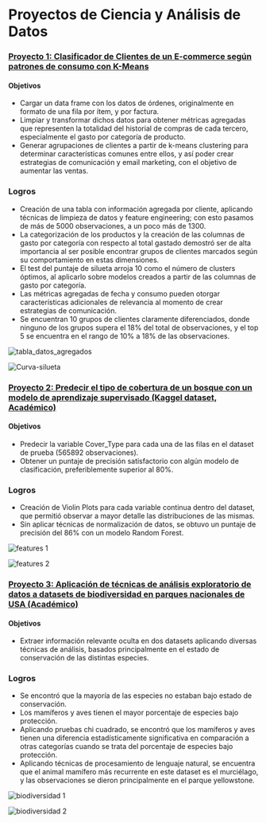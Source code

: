 
# Proyectos de Ciencia y Análisis de Datos

### [Proyecto 1: Clasificador de Clientes de un E-commerce según patrones de consumo con K-Means](https://github.com/parrac22/clasificador-clientes-ecommerce)
#### Objetivos
* Cargar un data frame con los datos de órdenes, originalmente en formato de una fila por ítem, y por factura.
* Limpiar y transformar dichos datos para obtener métricas agregadas que representen la totalidad del historial de compras de cada tercero, especialmente el gasto por categoría de producto.
* Generar agrupaciones de clientes a partir de k-means clustering para determinar características comunes entre ellos, y así poder crear estrategias de comunicación y email marketing, con el objetivo de aumentar las ventas.

### Logros
* Creación de una tabla con información agregada por cliente, aplicando técnicas de limpieza de datos y feature engineering; con esto pasamos de más de 5000 observaciones, a un poco más de 1300.
* La categorización de los productos y la creación de las columnas de gasto por categoría con respecto al total gastado demostró ser de alta importancia al ser posible encontrar grupos de clientes marcados según su comportamiento en estas dimensiones.
* El test del puntaje de silueta arroja 10 como el número de clusters óptimos, al aplicarlo sobre modelos creados a partir de las columnas de gasto por categoría.
* Las métricas agregadas de fecha y consumo pueden otorgar características adicionales de relevancia al momento de crear estrategias de comunicación.
* Se encuentran 10 grupos de clientes claramente diferenciados, donde ninguno de los grupos supera el 18% del total de observaciones, y el top 5 se encuentra en el rango de 10% a 18% de las observaciones.




![tabla_datos_agregados](https://user-images.githubusercontent.com/78557164/124692434-367b0700-dea3-11eb-97fa-b44a32c82cde.png)


![Curva-silueta](https://user-images.githubusercontent.com/78557164/124689286-dcc40e00-de9d-11eb-9b38-7272360d6301.png)

### [Proyecto 2: Predecir el tipo de cobertura de un bosque con un modelo de aprendizaje supervisado (Kaggel dataset, Académico)](https://github.com/parrac22/Cobertura-Bosques-Kaggle)

#### Objetivos
* Predecir la variable Cover_Type para cada una de las filas en el dataset de prueba (565892 observaciones).
* Obtener un puntaje de precisión satisfactorio con algún modelo de clasificación, preferiblemente superior al 80%.

### Logros
* Creación de Violin Plots para cada variable continua dentro del dataset, que permitió observar a mayor detalle las distribuciones de las mismas.
* Sin aplicar técnicas de normalización de datos, se obtuvo un puntaje de precisión del 86% con un modelo Random Forest.

![features 1](https://user-images.githubusercontent.com/78557164/124693336-dc7b4100-dea4-11eb-9ebb-27e78b447539.PNG)

![features 2](https://user-images.githubusercontent.com/78557164/124693342-e00ec800-dea4-11eb-93e9-0f95ce003d10.PNG)

### [Proyecto 3: Aplicación de técnicas de análisis exploratorio de datos a datasets de biodiversidad en parques nacionales de USA (Académico)](https://github.com/parrac22/Analisis-Biodiversidad)

#### Objetivos
* Extraer información relevante oculta en dos datasets aplicando diversas técnicas de análisis, basados principalmente en el estado de conservación de las distintas especies. 

### Logros

* Se encontró que la mayoría de las especies no estaban bajo estado de conservación.
* Los mamíferos y aves tienen el mayor porcentaje de especies bajo protección.
* Aplicando pruebas chi cuadrado, se encontró que los mamíferos y aves tienen una diferencia estadísticamente significativa en comparación a otras categorías cuando se trata del porcentaje de especies bajo protección.
* Aplicando técnicas de procesamiento de lenguaje natural, se encuentra que el animal mamífero más recurrente en este dataset es el murciélago, y las observaciones se dieron principalmente en el parque yellowstone.

![biodiversidad 1](https://user-images.githubusercontent.com/78557164/124695208-5fea6180-dea8-11eb-9626-226a689253c1.PNG)

![biodiversidad 2](https://user-images.githubusercontent.com/78557164/124695216-64af1580-dea8-11eb-9e0e-3ea70a0b2ae3.PNG)

